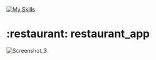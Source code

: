 [![My Skills](https://skillicons.dev/icons?i=flutter)](https://skillicons.dev)

# :restaurant: restaurant_app
 
![Screenshot_3](https://user-images.githubusercontent.com/57694121/201448454-804201de-6956-414d-99f3-3c45d6de0a20.png)
